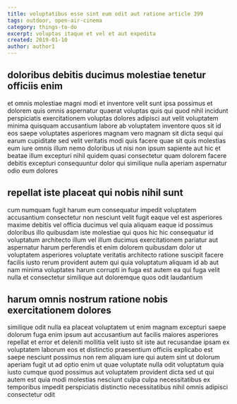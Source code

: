 ```yaml
---
title: voluptatibus esse sint eum odit aut ratione article 399
tags: outdoor, open-air-cinema
category: things-to-do
excerpt: voluptas itaque et vel et aut expedita
created: 2019-01-10
author: author1
---
```


## doloribus debitis ducimus molestiae tenetur officiis enim

et omnis molestiae magni modi et inventore velit sunt ipsa possimus et dolorem quis omnis aspernatur quaerat voluptas quis qui quod nihil incidunt perspiciatis exercitationem voluptas dolores adipisci aut velit voluptatem minima quisquam accusantium labore ab voluptatem inventore quos sit id eos saepe voluptates asperiores magnam vero magnam sit dicta sequi qui earum cupiditate sed velit veritatis modi quis facere quae sit quis molestias eum iure omnis illum nemo doloribus ut nisi non ipsum sapiente aut hic et beatae illum excepturi nihil quidem quasi consectetur quam dolorem facere debitis excepturi consequuntur dolor qui similique nulla aperiam aspernatur odio eum dolores

## repellat iste placeat qui nobis nihil sunt

cum numquam fugit harum eum consequatur impedit voluptatem accusantium consectetur non nesciunt velit fugit eaque vel est asperiores maxime debitis vel officia ducimus vel quia aliquam eaque id possimus doloribus illo quibusdam iste molestiae qui quos hic hic consequatur id voluptatum architecto illum vel illum ducimus exercitationem pariatur aut aspernatur harum perferendis et enim dolorem quibusdam dolor ut voluptatem asperiores voluptate veritatis architecto ratione suscipit facere facilis iusto rerum provident autem qui quia voluptatum aliquam id ab aut nam minima voluptates harum corrupti in fuga est autem ea qui fuga velit nulla et consectetur similique aut doloremque quos odit laudantium

## harum omnis nostrum ratione nobis exercitationem dolores

similique odit nulla ea placeat voluptatem ut enim magnam excepturi saepe dolorum fuga enim ipsum aut accusantium aut facilis maiores asperiores repellat et error et deleniti mollitia velit iusto sit iste aut recusandae ipsam ex voluptatem laborum eos et distinctio praesentium officiis explicabo est saepe nesciunt possimus non rem aliquam iure qui autem sint ut dolorum aperiam fugit ut ad optio enim ut quae voluptate nulla odit voluptatum quia iusto cumque quod possimus aut voluptatem provident dicta sed ut qui autem est quia modi molestias nesciunt culpa culpa necessitatibus ex temporibus impedit perspiciatis distinctio necessitatibus nihil omnis adipisci consectetur odit
